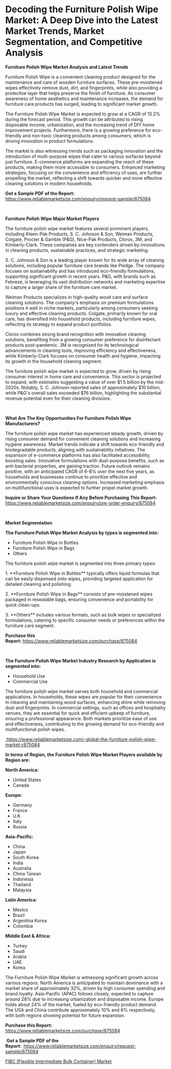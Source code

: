 <p><h1>Decoding the Furniture Polish Wipe Market: A Deep Dive into the Latest Market Trends, Market Segmentation, and Competitive Analysis</h1></p><p><strong>Furniture Polish Wipe Market Analysis and Latest Trends</strong></p>
<p><p>Furniture Polish Wipe is a convenient cleaning product designed for the maintenance and care of wooden furniture surfaces. These pre-moistened wipes effectively remove dust, dirt, and fingerprints, while also providing a protective layer that helps preserve the finish of furniture. As consumer awareness of home aesthetics and maintenance increases, the demand for furniture care products has surged, leading to significant market growth.</p><p>The Furniture Polish Wipe Market is expected to grow at a CAGR of 13.2% during the forecast period. This growth can be attributed to rising disposable income, urbanization, and the increasing trend of DIY home improvement projects. Furthermore, there is a growing preference for eco-friendly and non-toxic cleaning products among consumers, which is driving innovation in product formulations.</p><p>The market is also witnessing trends such as packaging innovation and the introduction of multi-purpose wipes that cater to various surfaces beyond just furniture. E-commerce platforms are expanding the reach of these products, making them more accessible to consumers. Enhanced marketing strategies, focusing on the convenience and efficiency of uses, are further propelling the market, reflecting a shift towards quicker and more effective cleaning solutions in modern households.</p></p>
<p><strong>Get a Sample PDF of the Report:&nbsp;</strong> <a href="https://www.reliablemarketsize.com/enquiry/request-sample/875084?utm_campaign=3365&utm_medium=2&utm_source=Github&utm_content=ia&utm_term=21032025&utm_id=furniture-polish-wipe">https://www.reliablemarketsize.com/enquiry/request-sample/875084</a></p>
<p>&nbsp;</p>
<p><strong>Furniture Polish Wipe Major Market Players</strong></p>
<p><p>The furniture polish wipe market features several prominent players, including Kleen-Pak Products, S. C. Johnson & Son, Weiman Products, Colgate, Procter & Gamble (P&G), Nice-Pak Products, Clorox, 3M, and Kimberly-Clark. These companies are key contenders driven by innovations in cleaning products, sustainable practices, and strategic marketing.</p><p>S. C. Johnson & Son is a leading player known for its wide array of cleaning solutions, including popular furniture care brands like Pledge. The company focuses on sustainability and has introduced eco-friendly formulations, supporting significant growth in recent years. P&G, with brands such as Febreze, is leveraging its vast distribution networks and marketing expertise to capture a larger share of the furniture care market.</p><p>Weiman Products specializes in high-quality wood care and surface cleaning solutions. The company's emphasis on premium formulations positions it well in niche markets, particularly among consumers seeking luxury and effective cleaning products. Colgate, primarily known for oral care, has diversified into household products, including furniture wipes, reflecting its strategy to expand product portfolios.</p><p>Clorox combines strong brand recognition with innovative cleaning solutions, benefiting from a growing consumer preference for disinfectant products post-pandemic. 3M is recognized for its technological advancements in cleaning tools, improving efficiency and effectiveness, while Kimberly-Clark focuses on consumer health and hygiene, impacting its growth in the household cleaning segment.</p><p>The furniture polish wipe market is expected to grow, driven by rising consumer interest in home care and convenience. This sector is projected to expand, with estimates suggesting a value of over $1.5 billion by the mid-2020s. Notably, S. C. Johnson reported sales of approximately $10 billion, while P&G's overall sales exceeded $76 billion, highlighting the substantial revenue potential even for their cleaning divisions.</p></p>
<p>&nbsp;</p>
<p><strong>What Are The Key Opportunities For Furniture Polish Wipe Manufacturers?</strong></p>
<p><p>The furniture polish wipe market has experienced steady growth, driven by rising consumer demand for convenient cleaning solutions and increasing hygiene awareness. Market trends indicate a shift towards eco-friendly and biodegradable products, aligning with sustainability initiatives. The expansion of e-commerce platforms has also facilitated accessibility, boosting sales. Innovative formulations with dual-purpose benefits, such as anti-bacterial properties, are gaining traction. Future outlook remains positive, with an anticipated CAGR of 6-8% over the next five years, as households and businesses continue to prioritize effective and environmentally conscious cleaning options. Increased marketing emphasis on multifunctional uses is expected to further propel market growth.</p></p>
<p><strong>Inquire or Share Your Questions If Any Before Purchasing This Report:</strong> <a href="https://www.reliablemarketsize.com/enquiry/pre-order-enquiry/875084?utm_campaign=3365&utm_medium=2&utm_source=Github&utm_content=ia&utm_term=21032025&utm_id=furniture-polish-wipe">https://www.reliablemarketsize.com/enquiry/pre-order-enquiry/875084</a></p>
<p>&nbsp;</p>
<p><strong>Market Segmentation</strong></p>
<p><strong>The Furniture Polish Wipe Market Analysis by types is segmented into:</strong></p>
<p><ul><li>Furniture Polish Wipe in Bottles</li><li>Furniture Polish Wipe in Bags</li><li>Others</li></ul></p>
<p><p>The furniture polish wipe market is segmented into three primary types: </p><p>1. **Furniture Polish Wipe in Bottles** typically offers liquid formulas that can be easily dispensed onto wipes, providing targeted application for detailed cleaning and polishing. </p><p>2. **Furniture Polish Wipe in Bags** consists of pre-moistened wipes packaged in resealable bags, ensuring convenience and portability for quick clean-ups. </p><p>3. **Others** includes various formats, such as bulk wipes or specialized formulations, catering to specific consumer needs or preferences within the furniture care segment.</p></p>
<p><strong>Purchase this Report:&nbsp;</strong><a href="https://www.reliablemarketsize.com/purchase/875084?utm_campaign=3365&utm_medium=2&utm_source=Github&utm_content=ia&utm_term=21032025&utm_id=furniture-polish-wipe">https://www.reliablemarketsize.com/purchase/875084</a></p>
<p>&nbsp;</p>
<p><strong>The Furniture Polish Wipe Market Industry Research by Application is segmented into:</strong></p>
<p><ul><li>Household Use</li><li>Commercial Use</li></ul></p>
<p><p>The furniture polish wipe market serves both household and commercial applications. In households, these wipes are popular for their convenience in cleaning and maintaining wood surfaces, enhancing shine while removing dust and fingerprints. In commercial settings, such as offices and hospitality venues, they are essential for quick and efficient upkeep of furniture, ensuring a professional appearance. Both markets prioritize ease of use and effectiveness, contributing to the growing demand for eco-friendly and multifunctional polish wipes.</p></p>
<p><a href="https://www.reliablemarketsize.com/-global-the-furniture-polish-wipe-market-r875084?utm_campaign=3365&utm_medium=2&utm_source=Github&utm_content=ia&utm_term=21032025&utm_id=furniture-polish-wipe">&nbsp;https://www.reliablemarketsize.com/-global-the-furniture-polish-wipe-market-r875084</a></p>
<p><strong>In terms of Region, the Furniture Polish Wipe Market Players available by Region are:</strong></p>
<p>
    <p> <strong> North America: </strong>
        <ul>
            <li>United States</li>
            <li>Canada</li>
        </ul>
        </p> 
    <p> <strong> Europe: </strong>
        <ul>
            <li>Germany</li>
            <li>France</li>
            <li>U.K.</li>
            <li>Italy</li>
            <li>Russia</li>
        </ul>
        </p> 
    <p> <strong> Asia-Pacific: </strong>
        <ul>
            <li>China</li>
            <li>Japan</li>
            <li>South Korea</li>
            <li>India</li>
            <li>Australia</li>
            <li>China Taiwan</li>
            <li>Indonesia</li>
            <li>Thailand</li>
            <li>Malaysia</li>
        </ul>
        </p> 
    <p> <strong> Latin America: </strong>
        <ul>
            <li>Mexico</li>
            <li>Brazil</li>
            <li>Argentina Korea</li>
            <li>Colombia</li>
        </ul>
        </p> 
    <p> <strong> Middle East & Africa: </strong>
        <ul>
            <li>Turkey</li>
            <li>Saudi</li>
            <li>Arabia</li>
            <li>UAE</li>
            <li>Korea</li>
        </ul>
    </p>
    </p>
<p><p>The Furniture Polish Wipe Market is witnessing significant growth across various regions. North America is anticipated to maintain dominance with a market share of approximately 32%, driven by high consumer spending and brand loyalty. Asia-Pacific (APAC) follows closely, expected to capture around 28% due to increasing urbanization and disposable income. Europe holds about 24% of the market, fueled by eco-friendly product demand. The USA and China contribute approximately 10% and 6% respectively, with both regions showing potential for future expansion.</p></p>
<p><strong>Purchase this Report: </strong><a href="https://www.reliablemarketsize.com/purchase/875084?utm_campaign=3365&utm_medium=2&utm_source=Github&utm_content=ia&utm_term=21032025&utm_id=furniture-polish-wipe">https://www.reliablemarketsize.com/purchase/875084</a></p>
<p>&nbsp;<strong>Get a Sample PDF of the Report:&nbsp;&nbsp;</strong><a href="https://www.reliablemarketsize.com/enquiry/request-sample/875084?utm_campaign=3365&utm_medium=2&utm_source=Github&utm_content=ia&utm_term=21032025&utm_id=furniture-polish-wipe">https://www.reliablemarketsize.com/enquiry/request-sample/875084</a></p>
<p><strong></strong></p>
<p><p><a href="https://github.com/alejnaouare/Market-Research-Report-List-1/blob/main/fibc-flexible-intermediate-bulk-container-market.md?utm_campaign=3365&utm_medium=2&utm_source=Github&utm_content=ia&utm_term=21032025&utm_id=furniture-polish-wipe">FIBC (Flexible Intermediate Bulk Container) Market</a></p></p>